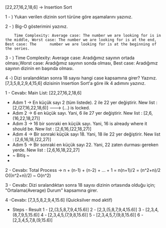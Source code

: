 [22,27,16,2,18,6] -> Insertion Sort

1 - ) Yukarı verilen dizinin sort türüne göre aşamalarını yazınız.

2 - ) Big-O gösterimini yazınız.

        Time Complexity: Average case: The number we are looking for is in the middle, Worst case: The number we are looking for is at the end, Best case: The      number we are looking for is at the beginning of the series.
3 - ) Time Complexity: Average case: Aradığımız sayının ortada olması,Worst case: Aradığımız sayının sonda olması, Best case: Aradığımız sayının dizinin en başında olması.

4 -) Dizi sıralandıktan sonra 18 sayısı hangi case kapsamına girer? Yazınız.
[7,3,5,8,2,9,4,15,6] dizisinin Insertion Sort'a göre ilk 4 adımını yazınız.

1 - Cevabı:
Main List: [22,27,16,2,18,6]
- Adım 1 -> En küçük sayı 2 (tüm listede).  2 ile 22 yer değiştirir.
        New list : [2,(27,16,22,18,6)]
        ---> (...) is locked.
- Adım 2 -> 6 en küçük sayı.  Yani, 6 ile 27 yer değiştirir.
        New list : [2,6,(16,22,18,27)] 
- Adım 3 ->  16 bir sonraki en küçük sayı. Yani, 16 is already where it should be.
        New list : [2,6,16,(22,18,27)]
- Adım 4 -> Bir sonraki küçük sayı 18. Yani, 18 ile 22 yer değiştirir.
        New list : [2,6,16,18,(22,27)]
- Adım 5 -> Bir sonraki en küçük sayı 22. Yani, 22 zaten durması gereken yerde.
        New list : [2,6,16,18,22,27]
- ~ Bitiş ~
- 
2 - Cevabı:
Total Process -> n + (n-1) + (n-2) + ... + 1 = n(n+1)/2 = (n^2+n)/2
        O((n^2+n)/2) ~ O(n^2)
        
3 - Cevabı:
Dizi sıralandıktan sonra 18 sayısı dizinin ortasında olduğu için; "Ortalama(Average) Durum" kapsamına girer.

4 -Cevabı:
        [7,3,5,8,2,9,4,15.6] (Quicksilver mod aktif)
- Steps - Result 1 - [2,(3,5,8,7,9,4,15.6)] 2 - [2,3,(5,8,7,9,4,15.6)] 3 - [2,3,4,(8,7,9,5,15.6)] 4 - [2,3,4,5,(7,9,8,15.6)] 5 - [2,3,4,5,7,(9,8,15.6)] 6 - [2,3,4,5,7,8,(9,15.6)]

